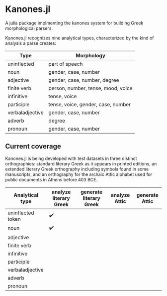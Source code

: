 # Kanones.jl

A julia package implmenting the kanones system for building Greek morphological parsers.

Kanones.jl recognizes nine analytical types, characterized by the kind of analysis a parse creates:

| Type | Morphology |
| --- | --- | 
| uninflected | part of speech |
| noun | gender, case, number |
| adjective | gender, case, number, degree|
| finite verb | person, number, tense, mood, voice |
| infinitive | tense, voice|
| participle | tense, voice, gender, case, number |
| verbaladjective | gender, case, number |
| adverb | degree |
| pronoun | gender, case, number|

## Current coverage

Kanones.jl is being developed with test datasets in three distinct orthographies: standard literary Greek as it appears in printed editions, an extended literary Greek orthography including symbols found in some manuscripts, and an orthography for the archaic Attic alphabet used for public documents in Athens before 403 BCE.


| Analytical type | analyze literary Greek |  generate literary Greek | analyze Attic | generate Attic |
| --- | --- | --- | --- | --- |
| uninflected token | ✔️  | | | |
| noun | ✔️ | | | |
| adjective | | | | |
| finite verb |  | | | |
| infinitive | | | | |
| participle |  | | | |
| verbaladjective |  | | | |
| adverb |  | | | |
| pronoun | | | | |
